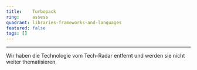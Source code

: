 ```yaml
---
title:    Turbopack  
ring:     assess  
quadrant: libraries-frameworks-and-languages
featured: false
tags: []
---
```

---

Wir haben die Technologie vom Tech-Radar entfernt und werden sie nicht weiter thematisieren.
